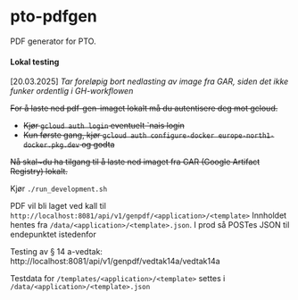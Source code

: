 # pto-pdfgen

PDF generator for PTO.

#### Lokal testing
[20.03.2025] *Tar foreløpig bort nedlasting av image fra GAR, siden det ikke funker ordentlig i GH-workflowen*

~~For å laste ned pdf-gen-imaget lokalt må du autentisere deg mot gcloud.~~

- ~~Kjør `gcloud auth login` eventuelt `nais login~~
- ~~Kun første gang, kjør `gcloud auth configure-docker europe-north1-docker.pkg.dev` og godta~~

~~Nå skal~du ha tilgang til å laste ned imaget fra GAR (Google Artifact Registry) lokalt.~~

Kjør `./run_development.sh`

PDF vil bli laget ved kall til `http://localhost:8081/api/v1/genpdf/<application>/<template>`
Innholdet hentes fra `/data/<application>/<template>.json`. I prod så POSTes JSON til endepunktet istedenfor

Testing av § 14 a-vedtak: http://localhost:8081/api/v1/genpdf/vedtak14a/vedtak14a


Testdata for `/templates/<application>/<template>` settes i `/data/<application>/<template>.json` 
